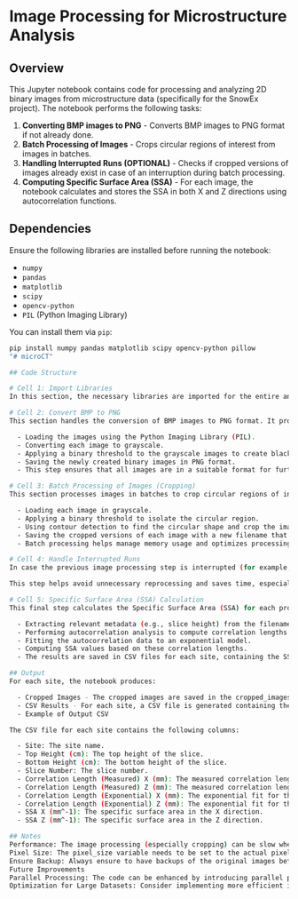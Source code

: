 # Image Processing for Microstructure Analysis

## Overview

This Jupyter notebook contains code for processing and analyzing 2D binary images from microstructure data (specifically for the SnowEx project). The notebook performs the following tasks:

1. **Converting BMP images to PNG** - Converts BMP images to PNG format if not already done.
2. **Batch Processing of Images** - Crops circular regions of interest from images in batches.
3. **Handling Interrupted Runs (OPTIONAL)** - Checks if cropped versions of images already exist in case of an interruption during batch processing.
4. **Computing Specific Surface Area (SSA)** - For each image, the notebook calculates and stores the SSA in both X and Z directions using autocorrelation functions.

## Dependencies

Ensure the following libraries are installed before running the notebook:

- `numpy`
- `pandas`
- `matplotlib`
- `scipy`
- `opencv-python`
- `PIL` (Python Imaging Library)

You can install them via `pip`:

```bash
pip install numpy pandas matplotlib scipy opencv-python pillow
"# microCT"

## Code Structure

# Cell 1: Import Libraries
In this section, the necessary libraries are imported for the entire analysis. These include libraries for data manipulation (pandas, numpy), image processing (PIL, opencv-python), and plotting (matplotlib). Additionally, some helper functions for displaying output in Jupyter are imported.

# Cell 2: Convert BMP to PNG
This section handles the conversion of BMP images to PNG format. It processes all BMP images in a specified directory by:

  - Loading the images using the Python Imaging Library (PIL).
  - Converting each image to grayscale.
  - Applying a binary threshold to the grayscale images to create black-and-white versions.
  - Saving the newly created binary images in PNG format.
  - This step ensures that all images are in a suitable format for further processing.

# Cell 3: Batch Processing of Images (Cropping)
This section processes images in batches to crop circular regions of interest from each image. The cropping process involves:

  - Loading each image in grayscale.
  - Applying a binary threshold to isolate the circular region.
  - Using contour detection to find the circular shape and crop the image around it.
  - Saving the cropped versions of each image with a new filename that indicates they have been cropped.
  - Batch processing helps manage memory usage and optimizes processing for large datasets.

# Cell 4: Handle Interrupted Runs
In case the previous image processing step is interrupted (for example, due to a system shutdown or error), this section ensures that the program does not reprocess images that have already been cropped. It checks if a cropped image already exists for each original image and skips processing if a cropped version is already found.

This step helps avoid unnecessary reprocessing and saves time, especially when working with large datasets.

# Cell 5: Specific Surface Area (SSA) Calculation
This final step calculates the Specific Surface Area (SSA) for each processed image. The SSA is computed using autocorrelation functions (ACF). The main tasks here include:

  - Extracting relevant metadata (e.g., slice height) from the filenames.
  - Performing autocorrelation analysis to compute correlation lengths in both the X and Z directions.
  - Fitting the autocorrelation data to an exponential model.
  - Computing SSA values based on these correlation lengths.
  - The results are saved in CSV files for each site, containing the SSA and correlation lengths in both X and Z directions. These results are used for further analysis and modeling of the microstructure.

## Output
For each site, the notebook produces:

  - Cropped Images - The cropped images are saved in the cropped_images directory.
  - CSV Results - For each site, a CSV file is generated containing the correlation lengths and SSA values for each slice.
  - Example of Output CSV

The CSV file for each site contains the following columns:

  - Site: The site name.
  - Top Height (cm): The top height of the slice.
  - Bottom Height (cm): The bottom height of the slice.
  - Slice Number: The slice number.
  - Correlation Length (Measured) X (mm): The measured correlation length in the X direction.
  - Correlation Length (Measured) Z (mm): The measured correlation length in the Z direction.
  - Correlation Length (Exponential) X (mm): The exponential fit for the X direction.
  - Correlation Length (Exponential) Z (mm): The exponential fit for the Z direction.
  - SSA X (mm^-1): The specific surface area in the X direction.
  - SSA Z (mm^-1): The specific surface area in the Z direction.

## Notes
Performance: The image processing (especially cropping) can be slow when dealing with large datasets (e.g., 340,000 images). The code has been optimized to run in batches to manage memory usage.
Pixel Size: The pixel_size variable needs to be set to the actual pixel size for accurate SSA calculations.
Ensure Backup: Always ensure to have backups of the original images before running this notebook.
Future Improvements
Parallel Processing: The code can be enhanced by introducing parallel processing to speed up batch image processing.
Optimization for Large Datasets: Consider implementing more efficient image processing techniques for larger datasets.



